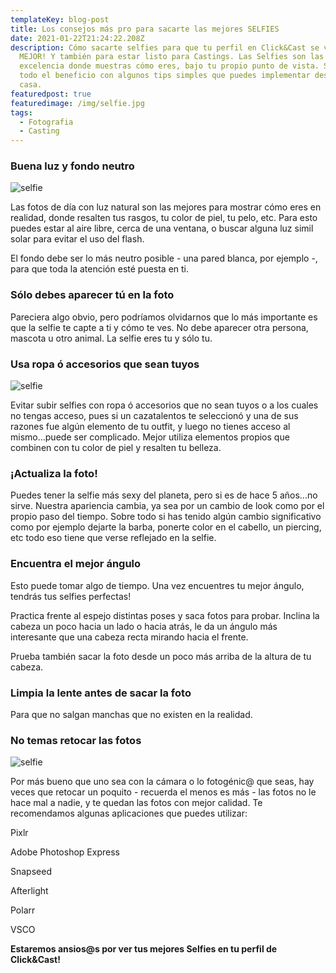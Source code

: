 ```yaml
---
templateKey: blog-post
title: Los consejos más pro para sacarte las mejores SELFIES
date: 2021-01-22T21:24:22.208Z
description: Cómo sacarte selfies para que tu perfil en Click&Cast se vea DE LO
  MEJOR! Y también para estar listo para Castings. Las Selfies son las fotos por
  excelencia donde muestras cómo eres, bajo tu propio punto de vista. Sácale
  todo el beneficio con algunos tips simples que puedes implementar desde tu
  casa.
featuredpost: true
featuredimage: /img/selfie.jpg
tags:
  - Fotografia
  - Casting
---
```

<!--StartFragment-->

### Buena luz y fondo neutro

![selfie](/img/selfie-1.jpg)

<!--StartFragment-->

Las fotos de día con luz natural son las mejores para mostrar cómo eres en realidad, donde resalten tus rasgos, tu color de piel, tu pelo, etc. Para esto puedes estar al aire libre, cerca de una ventana, o buscar alguna luz simil solar para evitar el uso del flash.

El fondo debe ser lo más neutro posible - una pared blanca, por ejemplo -, para que toda la atención esté puesta en ti.

### Sólo debes aparecer tú en la foto

Pareciera algo obvio, pero podríamos olvidarnos que lo más importante es que la selfie te capte a ti y cómo te ves. No debe aparecer otra persona, mascota u otro animal. La selfie eres tu y sólo tu.

### **Usa ropa ó accesorios que sean tuyos**

![selfie](/img/selfie-2.jpg)

<!--StartFragment-->

Evitar subir selfies con ropa ó accesorios que no sean tuyos o a los cuales no tengas acceso, pues si un cazatalentos te seleccionó y una de sus razones fue algún elemento de tu outfit, y luego no tienes acceso al mismo...puede ser complicado. Mejor utiliza elementos propios que combinen con tu color de piel y resalten tu belleza.

### **¡Actualiza la foto!**

Puedes tener la selfie más sexy del planeta, pero si es de hace 5 años...no sirve. Nuestra apariencia cambia, ya sea por un cambio de look como por el propio paso del tiempo. Sobre todo si has tenido algún cambio significativo como por ejemplo dejarte la barba, ponerte color en el cabello, un piercing, etc todo eso tiene que verse reflejado en la selfie.

### **Encuentra el mejor ángulo**

Esto puede tomar algo de tiempo. Una vez encuentres tu mejor ángulo, tendrás tus selfies perfectas!

Practica frente al espejo distintas poses y saca fotos para probar. Inclina la cabeza un poco hacia un lado o hacia atrás, le da un ángulo más interesante que una cabeza recta mirando hacia el frente.

Prueba también sacar la foto desde un poco más arriba de la altura de tu cabeza.

### **Limpia la lente antes de sacar la foto**

Para que no salgan manchas que no existen en la realidad.

### **No temas retocar las fotos**











![selfie](/img/selfie-3.jpg)

Por más bueno que uno sea con la cámara o lo fotogénic@ que seas, hay veces que retocar un poquito - recuerda el menos es más - las fotos no le hace mal a nadie, y te quedan las fotos con mejor calidad. Te recomendamos algunas aplicaciones que puedes utilizar:

Pixlr

Adobe Photoshop Express

Snapseed

Afterlight

Polarr

VSCO



**Estaremos ansios@s por ver tus mejores Selfies en tu perfil de Click&Cast!**

<!--EndFragment-->